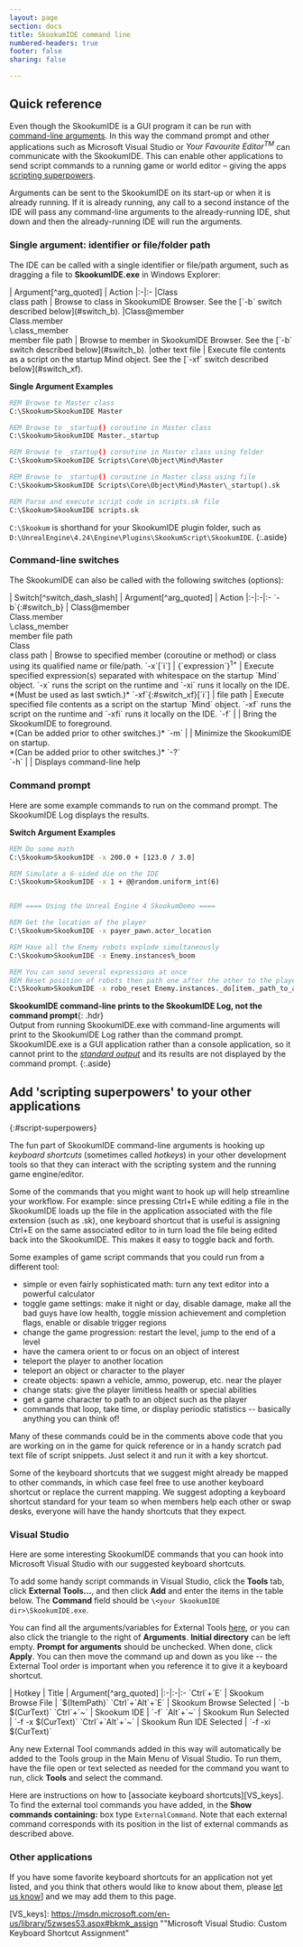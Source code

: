 ```yaml
---
layout: page
section: docs
title: SkookumIDE command line
numbered-headers: true
footer: false
sharing: false

---
```


## Quick reference

Even though the SkookumIDE is a GUI program it can be run with [command-line arguments][cl_args]. In this way the command prompt and other applications such as Microsoft Visual Studio or *Your Favourite Editor<sup>TM</sup>* can communicate with the SkookumIDE. This can enable other applications to send script commands to a running game or world editor – giving the apps [scripting superpowers](#script-superpowers).

Arguments can be sent to the SkookumIDE on its start-up or when it is already running. If it is already running, any call to a second instance of the IDE will pass any command-line arguments to the already-running IDE, shut down and then the already-running IDE will run the arguments.


### Single argument: identifier or file/folder path

The IDE can be called with a single identifier or file/path argument, such as dragging a file to <strong>SkookumIDE.exe</strong> in Windows Explorer:

<div class="table-wrap clear-all" markdown="block">
| Argument[^arg_quoted]  | Action
|:-|:-
|Class<br/>class path | Browse to class in SkookumIDE Browser. See the [`-b` switch described below](#switch_b).
|Class@member<br/>Class.member<br/>\<Class\>.class_member<br/>member file path | Browse to member in SkookumIDE Browser. See the [`-b` switch described below](#switch_b).
|other text file | Execute file contents as a script on the startup Mind object. See the [`-xf` switch described below](#switch_xf).

</div>

**Single Argument Examples**
``` bat
REM Browse to Master class
C:\Skookum>SkookumIDE Master 

REM Browse to _startup() coroutine in Master class
C:\Skookum>SkookumIDE Master._startup 

REM Browse to _startup() coroutine in Master class using folder
C:\Skookum>SkookumIDE Scripts\Core\Object\Mind\Master 

REM Browse to _startup() coroutine in Master class using file
C:\Skookum>SkookumIDE Scripts\Core\Object\Mind\Master\_startup().sk 

REM Parse and execute script code in scripts.sk file
C:\Skookum>SkookumIDE scripts.sk 
```
`C:\Skookum` is shorthand for your SkookumIDE plugin folder, such as `D:\UnrealEngine\4.24\Engine\Plugins\SkookumScript\SkookumIDE`.
{:.aside}

### Command-line switches

The SkookumIDE can also be called with the following switches (options):

<div class="table-wrap clear-all" markdown="block">
| <span style="white-space: nowrap;">Switch[^switch_dash_slash]</span> | Argument[^arg_quoted] | Action
|:-|:-|:-
`-b`{:#switch_b} | Class@member<br/>Class.member<br/>\<Class\>.class_member<br/>member file path<br/>Class<br/>class path | Browse to specified member (coroutine or method) or class using its qualified name or file/path.
`-x`[`i`] | {`expression`}<sup>1+</sup> | Execute specified expression(s) separated with whitespace on the startup `Mind` object. `-x` runs the script on the runtime and `-xi` runs it locally on the IDE. *(Must be used as last swtich.)*
`-xf`{:#switch_xf}[`i`] | file path | Execute specified file contents as a script on the startup `Mind` object. `-xf` runs the script on the runtime and `-xfi` runs it locally on the IDE.
`-f` | | Bring the SkookumIDE to foreground.<br/>*(Can be added prior to other switches.)*
`-m` | | Minimize the SkookumIDE on startup.<br/>*(Can be added prior to other switches.)*
`-?`<br/>`-h` | | Displays command-line help

</div>


### Command prompt

Here are some example commands to run on the command prompt. The SkookumIDE Log displays the results. 

**Switch Argument Examples**
``` bat
REM Do some math
C:\Skookum>SkookumIDE -x 200.0 + [123.0 / 3.0]

REM Simulate a 6-sided die on the IDE
C:\Skookum>SkookumIDE -x 1 + @@random.uniform_int(6)


REM ==== Using the Unreal Engine 4 SkookumDemo ====

REM Get the location of the player
C:\Skookum>SkookumIDE -x payer_pawn.actor_location

REM Have all the Enemy robots explode simultaneously
C:\Skookum>SkookumIDE -x Enemy.instances%_boom 

REM You can send several expressions at once
REM Reset position of robots then path one after the other to the player
C:\Skookum>SkookumIDE -x robo_reset Enemy.instances._do[item._path_to_actor(player_pawn)] 
```

**SkookumIDE command-line prints to the SkookumIDE Log, not the command prompt**{: .hdr}<br>
Output from running SkookumIDE.exe with command-line arguments will print to the SkookumIDE Log rather than the command prompt. SkookumIDE.exe is a GUI application rather than a console application, so it cannot print to the [_standard output_](https://en.wikipedia.org/wiki/Standard_streams#Standard_output_.28stdout.29) and its results are not displayed by the command prompt.
{:.aside}


## Add 'scripting superpowers' to your other applications
{:#script-superpowers}

The fun part of SkookumIDE command-line arguments is hooking up *keyboard shortcuts* (sometimes called *hotkeys*) in your other development tools so that they can interact with the scripting system and the running game engine/editor.

Some of the commands that you might want to hook up will help streamline your workflow. For example: since pressing Ctrl+E while editing a file in the SkookumIDE loads up the file in the application associated with the file extension (such as .sk), one keyboard shortcut that is useful is assigning Ctrl+E on the same associated editor to in turn load the file being edited back into the SkookumIDE. This makes it easy to toggle back and forth.

Some examples of game script commands that you could run from a different tool:

- simple or even fairly sophisticated math: turn any text editor into a powerful calculator
- toggle game settings: make it night or day, disable damage, make all the bad guys have low health, toggle mission achievement and completion flags, enable or disable trigger regions
- change the game progression: restart the level, jump to the end of a level
- have the camera orient to or focus on an object of interest
- teleport the player to another location
- teleport an object or character to the player
- create objects: spawn a vehicle, ammo, powerup, etc. near the player
- change stats: give the player limitless health or special abilities
- get a game character to path to an object such as the player
- commands that loop, take time, or display periodic statistics -- basically anything you can think of! 

Many of these commands could be in the comments above code that you are working on in the game for quick reference or in a handy scratch pad text file of script snippets. Just select it and run it with a key shortcut.

Some of the keyboard shortcuts that we suggest might already be mapped to other commands, in which case feel free to use another keyboard shortcut or replace the current mapping. We suggest adopting a keyboard shortcut standard for your team so when members help each other or swap desks, everyone will have the handy shortcuts that they expect. 


### Visual Studio

Here are some interesting SkookumIDE commands that you can hook into Microsoft Visual Studio with our suggested keyboard shortcuts.

To add some handy script commands in Visual Studio, click the <strong>Tools</strong> tab, click <strong>External Tools...</strong>, and then click <strong>Add</strong> and enter the items in the table below. The <strong>Command</strong> field should be `\<your SkookumIDE dir>\SkookumIDE.exe`. 

You can find all the arguments/variables for External Tools [here][VS_args], or you can also click the triangle to the right of <strong>Arguments</strong>. <strong>Initial directory</strong> can be left empty. **Prompt for arguments** should be unchecked. When done, click **Apply**. You can then move the command up and down as you like -- the External Tool order is important when you reference it to give it a keyboard shortcut.

<div class="table-wrap clear-all font0_9em" markdown="block">
| Hotkey | Title | Argument[^arg_quoted] 
|:-|:-|:-
`Ctrl`+`E` | Skookum Browse File | `$(ItemPath)`
`Ctrl`+`Alt`+`E` | Skookum Browse Selected | `-b $(CurText)`
`Ctrl`+`~` | Skookum IDE | `-f`
`Alt`+`~` | Skookum Run Selected | `-f -x $(CurText)`
`Ctrl`+`Alt`+`~` | Skookum Run IDE Selected | `-f -xi $(CurText)`

</div>

Any new External Tool commands added in this way will automatically be added to the Tools group in the Main Menu of Visual Studio. To run them, have the file open or text selected as needed for the command you want to run, click **Tools** and select the command.

Here are instructions on how to [associate keyboard shortcuts][VS_keys]. To find the external tool commands you have added, in the **Show commands containing:** box type `ExternalCommand`. Note that each external command corresponds with its position in the list of external commands as described above.


### Other applications

If you have some favorite keyboard shortcuts for an application not yet listed, and you think that others would like to know about them, please [let us know][forum]] and we may add them to this page.

<div class="footline" id="footline"></div>


[^arg_quoted]: Arguments may optionally be enclosed in double quotes: `"arg"`. The quotes will be kept or removed automatically as needed.
[^switch_dash_slash]: Switches may use the forward slash `/` rather than the dash `-`, so `SkookumIDE -?` is the same as `SkookumIDE /?`. Note that a dash must be preceded by a space, (such as `SkookumIDE -?`), but a forward slash need not be preceded by a space (`SkookumIDE/?`).

[cl_args]: https://en.wikipedia.org/wiki/Command-line_interface#Arguments "Command-line argument Wikipedia entry"
[forum]: https://skookum.chat "The Official SkookumScript Community Forum"
[VS_args]: https://msdn.microsoft.com/en-us/library/ekbzk5f8.aspx "Microsoft Visual Studio: Arguments for External Tools"
[VS_keys]: https://msdn.microsoft.com/en-us/library/5zwses53.aspx#bkmk_assign ""Microsoft Visual Studio: Custom Keyboard Shortcut Assignment" 